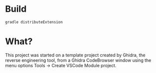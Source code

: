 # Build
```
gradle distributeExtension
```


# What?
This project was started on a template project created by Ghidra, the reverse engineering tool, from a Ghidra CodeBrowser window using the menu options Tools -> Create VSCode Module project.
